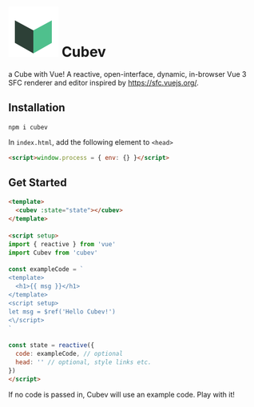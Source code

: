# ![](https://raw.githubusercontent.com/yzITI/cubev/main/src/assets/logo.svg) Cubev

a Cube with Vue! A reactive, open-interface, dynamic, in-browser Vue 3 SFC renderer and editor inspired by <https://sfc.vuejs.org/>.

## Installation

```
npm i cubev
```

In `index.html`, add the following element to `<head>`
```html
<script>window.process = { env: {} }</script>
```

## Get Started

```html
<template>
  <cubev :state="state"></cubev>
</template>

<script setup>
import { reactive } from 'vue'
import Cubev from 'cubev'

const exampleCode = `
<template>
  <h1>{{ msg }}</h1>
</template>
<script setup>
let msg = $ref('Hello Cubev!')
<\/script>
`

const state = reactive({
  code: exampleCode, // optional
  head: '' // optional, style links etc.
})
</script>
```

If no code is passed in, Cubev will use an example code. Play with it!
